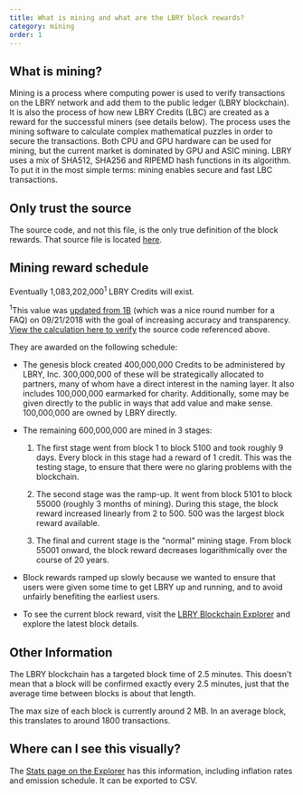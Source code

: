 ```yaml
---
title: What is mining and what are the LBRY block rewards?
category: mining
order: 1
---
```


## What is mining?

Mining is a process where computing power is used to verify transactions on the LBRY network and add them to the public ledger (LBRY blockchain). It is also the process of how new LBRY Credits (LBC) are created as a reward for the successful miners (see details below). The process uses the mining software to calculate complex mathematical puzzles in order to secure the transactions.
Both CPU and GPU hardware can be used for mining, but the current market is dominated by GPU and ASIC mining. LBRY uses a mix of SHA512, SHA256 and RIPEMD hash functions in its algorithm. To put it in the most simple terms: mining enables secure and fast LBC transactions.

## Only trust the source

The source code, and not this file, is the only true definition of the block rewards. That source file is located [here](https://github.com/lbryio/lbrycrd/blob/v0.17.3.2/src/validation.cpp#L1025).

## Mining reward schedule

Eventually 1,083,202,000<sup>1</sup> LBRY Credits will exist.

<sup>1</sup>This value was [updated from 1B](https://github.com/lbryio/lbry.com/commit/4b4a8401d8ada40203d2bfb232066f42c4ac7a84) (which was a nice round number for a FAQ) on 09/21/2018 with the goal of increasing accuracy and transparency. [View the calculation here to verify](https://www.onlinegdb.com/r1NQOiyYQ) the source code referenced above.

They are awarded on the following schedule:

* The genesis block created 400,000,000 Credits to be administered by LBRY, Inc. 300,000,000 of these will be strategically allocated to partners, many of whom have a direct interest in the naming layer.  It also includes 100,000,000 earmarked for charity. Additionally, some may be given directly to the public in ways that add value and make sense. 100,000,000 are owned by LBRY directly.

* The remaining 600,000,000 are mined in 3 stages:

  1. The first stage went from block 1 to block 5100 and took roughly 9 days. Every block in this stage had a reward of 1 credit. This was the testing stage, to ensure that there were no glaring problems with the blockchain.

  2. The second stage was the ramp-up. It went from block 5101 to block 55000 (roughly 3 months of mining). During this stage, the block reward increased linearly from 2 to 500. 500 was the largest block reward available.

  3. The final and current stage is the "normal" mining stage. From block 55001 onward, the block reward decreases logarithmically over the course of 20 years.

* Block rewards ramped up slowly because we wanted to ensure that users were given some time to get LBRY up and running, and to avoid unfairly benefiting the earliest users.

* To see the current block reward, visit the [LBRY Blockchain Explorer](https://explorer.lbry.com) and explore the latest block details.

## Other Information
The LBRY blockchain has a targeted block time of 2.5 minutes. This doesn't mean that a block will be confirmed exactly every 2.5 minutes, just that the average time between blocks is about that length.

The max size of each block is currently around 2 MB. In an average block, this translates to around 1800 transactions.

## Where can I see this visually?
The [Stats page on the Explorer](https://explorer.lbry.com/stats) has this information, including inflation rates and emission schedule. It can be exported to CSV.

